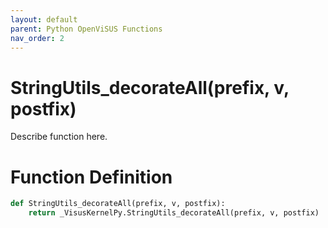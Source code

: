 ```yaml
---
layout: default
parent: Python OpenViSUS Functions
nav_order: 2
---
```


# StringUtils_decorateAll(prefix, v, postfix)

Describe function here.

# Function Definition

```python
def StringUtils_decorateAll(prefix, v, postfix):
    return _VisusKernelPy.StringUtils_decorateAll(prefix, v, postfix)

```